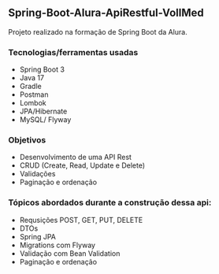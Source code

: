 ## Spring-Boot-Alura-ApiRestful-VollMed
Projeto realizado na formação de Spring Boot da Alura.

### Tecnologias/ferramentas usadas

- Spring Boot 3
- Java 17
- Gradle
- Postman
- Lombok
- JPA/Hibernate
- MySQL/ Flyway


### Objetivos

- Desenvolvimento de uma API Rest
- CRUD (Create, Read, Update e Delete)
- Validações
- Paginação e ordenação


### Tópicos abordados durante a construção dessa api:

- Requsições POST, GET, PUT, DELETE
- DTOs
- Spring JPA
- Migrations com Flyway
- Validação com Bean Validation
- Paginação e ordenação
